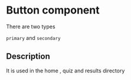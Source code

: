 # Button component

There are two types  

`primary` and `secondary`

## Description

It is used in the home , quiz and results directory